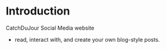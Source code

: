 # Introduction

CatchDuJour Social Media website 
  - read, interact with, and create your own blog-style posts.



